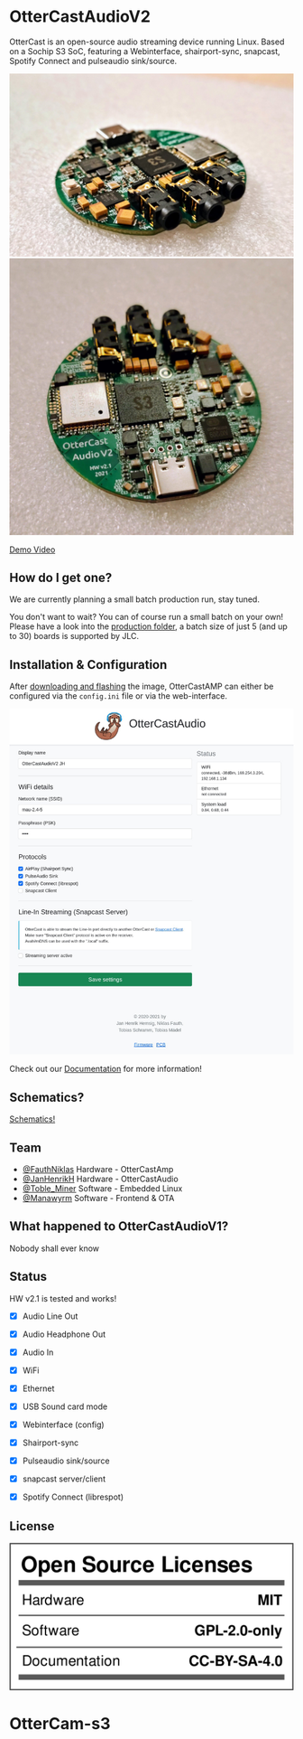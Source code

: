 # OtterCastAudioV2

OtterCast is an open-source audio streaming device running Linux.
Based on a Sochip S3 SoC, featuring a Webinterface, shairport-sync, snapcast, Spotify Connect and pulseaudio sink/source.

![](images/4.jpeg)
![](images/5.jpeg)

[Demo Video](https://twitter.com/JanHenrikH/status/1374088494985969667)

## How do I get one?

We are currently planning a small batch production run, stay tuned.

You don't want to wait? You can of course run a small batch on your own! Please have a look into the [production folder](/production_v2.1), a batch size of just 5 (and up to 30) boards is supported by JLC.

## Installation & Configuration

After [downloading and flashing](https://cast.otter.jetzt/docs/firmware/#download-ready-made-images) the image, OtterCastAMP can either be configured via the `config.ini` file or via the web-interface.

![](images/w.jpeg)

Check out our [Documentation](https://cast.otter.jetzt/docs/) for more information!

## Schematics?

[Schematics!](/OtterCastAudioV2.pdf)

## Team

 - [@FauthNiklas](https://twitter.com/FauthNiklas) Hardware - OtterCastAmp
 - [@JanHenrikH](https://twitter.com/JanHenrikH) Hardware - OtterCastAudio
 - [@Toble_Miner](https://twitter.com/Toble_Miner) Software - Embedded Linux
 - [@Manawyrm](https://twitter.com/Manawyrm) Software - Frontend & OTA

## What happened to OtterCastAudioV1?

Nobody shall ever know

## Status

HW v2.1 is tested and works!

 - [x] Audio Line Out
 - [x] Audio Headphone Out
 - [x] Audio In
 - [x] WiFi
 - [x] Ethernet
 - [x] USB Sound card mode

 - [x] Webinterface (config)
 - [x] Shairport-sync
 - [x] Pulseaudio sink/source
 - [x] snapcast server/client
 - [x] Spotify Connect (librespot)

## License

![MIT Licensed HW](images/license.png)
# OtterCam-s3
